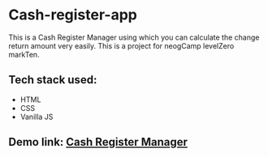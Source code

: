 # Cash-register-app

This is a Cash Register Manager using which you can calculate the change return amount very easily. This is a project for neogCamp levelZero markTen.

## Tech stack used:
- HTML
- CSS
- Vanilla JS

## Demo link: [Cash Register Manager](https://cash-register-pj.netlify.app/)
